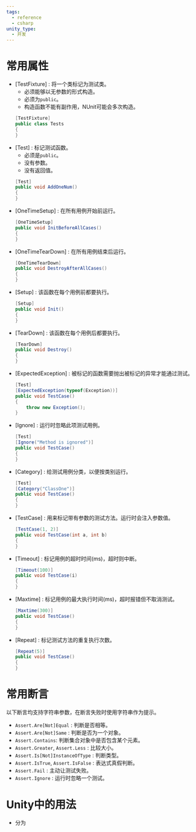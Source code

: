 ```yaml
---
tags:
  - reference
  - csharp
unity_type:
  - 开发
---
```


# 常用属性

- \[TestFixture] : 将一个类标记为测试类。
	- 必须能够以无参数的形式构造。
	- 必须为`public`。
	- 构造函数不能有副作用，NUnit可能会多次构造。
	```csharp
	[TestFixture]
	public class Tests
	{
	}
	```
- \[Test] : 标记测试函数。
	- 必须是`public`。
	- 没有参数。
	- 没有返回值。
	```csharp
	[Test]
	public void AddOneNum()
	{
	}
	```
- \[OneTimeSetup] : 在所有用例开始前运行。
	```csharp
	[OneTimeSetup]
	public void InitBeforeAllCases()
	{
	}
	```
- \[OneTimeTearDown] : 在所有用例结束后运行。
	```csharp
	[OneTimeTearDown]
	public void DestroyAfterAllCases()
	{
	}
	```
- \[Setup] : 该函数在每个用例前都要执行。
	```csharp
	[Setup]
	public void Init()
	{
	}
	```
- \[TearDown] : 该函数在每个用例后都要执行。
	```csharp
	[TearDown]
	public void Destroy()
	{
	}
	```
- \[ExpectedException] : 被标记的函数需要抛出被标记的异常才能通过测试。
	```csharp
	[Test]
	[ExpectedException(typeof(Exception))]
	public void TestCase()
	{
		throw new Exception();
	}
	```
- \[Ignore] : 运行时忽略此项测试用例。
	```csharp
	[Test]
	[Ignore("Method is ignored")]
	public void TestCase()
	{
	}
	```
- \[Category] : 给测试用例分类，以便按类别运行。
	```csharp
	[Test]
	[Category("ClassOne")]
	public void TestCase()
	{
	}
	```
- \[TestCase] : 用来标记带有参数的测试方法。运行时会注入参数值。
	```csharp
	[TestCase(1, 2)]
	public void TestCase(int a, int b)
	{
	}
	```
- \[Timeout] : 标记用例的超时时间(ms)，超时则中断。
	```csharp
	[Timeout(100)]
	public void TestCase(i)
	{
	}
	```
- \[Maxtime] : 标记用例的最大执行时间(ms)，超时报错但不取消测试。
	```csharp
	[Maxtime(300)]
	public void TestCase()
	{
	}
	```
- \[Repeat] : 标记测试方法的重复执行次数。
	```csharp
	[Repeat(5)]
	public void TestCase()
	{
	}
	```

# 常用断言

以下断言均支持字符串参数，在断言失败时使用字符串作为提示。

- `Assert.Are[Not]Equal` : 判断是否相等。
- `Assert.Are[Not]Same` : 判断是否为一个对象。
- `Assert.Contains`: 判断集合对象中是否包含某个元素。
- `Assert.Greater`, `Assert.Less` : 比较大小。
- `Assert.Is[Not]InstanceOfType` : 判断类型。
- `Assert.IsTrue`, `Assert.IsFalse` : 表达式真假判断。
- `Assert.Fail` : 主动让测试失败。
- `Assert.Ignore` : 运行时忽略一个测试。

# Unity中的用法

- 分为 